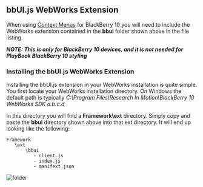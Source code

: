 ## bbUI.js WebWorks Extension

When using [Context Menus](https://github.com/blackberry/bbUI.js/wiki/Context-Menus) for BlackBerry 10 you will need to include the WebWorks
extension contained in the **bbui** folder shown above in the file listing.

_**NOTE: This is only for BlackBerry 10 devices, and it is not needed for PlayBook BlackBerry 10 styling**_

### Installing the bbUI.js WebWorks Extension

Installing the bbUI.js extension in your WebWorks installation is quite simple.  You first locate your WebWorks installation directory.  On Windows the
default path is typically _C:\Program Files\Research In Motion\BlackBerry 10 WebWorks SDK a.b.c.d_

In this directory you will find a **Framework\ext** directory.  Simply copy and paste the **bbui** directory shown above into that ext directory.  It will end
up looking like the following:

```
Framework
   \ext
       \bbui
	      - client.js
		  - index.js
		  - manifext.json
```

![folder](https://raw.github.com/wiki/blackberry/bbUI.js/images/extension.png)
